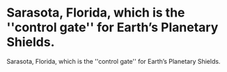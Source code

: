 # Sarasota, Florida, which is the ''control gate'' for Earth’s Planetary Shields.

Sarasota, Florida, which is the ''control gate'' for Earth’s Planetary Shields.